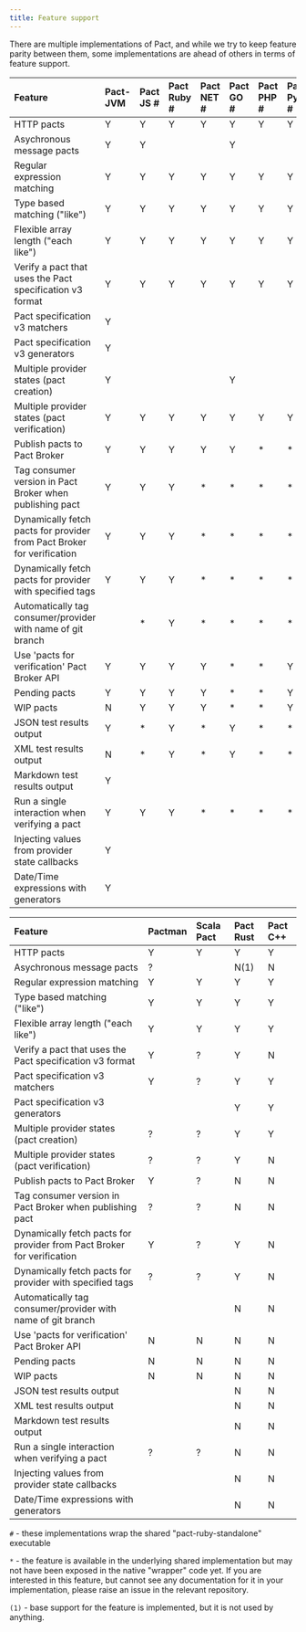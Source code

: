 ```yaml
---
title: Feature support
---
```


There are multiple implementations of Pact, and while we try to keep feature parity between them, some implementations are ahead of others in terms of feature support.

| Feature | Pact-JVM | Pact JS \# | Pact Ruby \# | Pact NET \# | Pact GO \# | Pact PHP \# | Pact Python \# | Pact Swift \# |
| :--- | :--- | :--- | :--- | :--- | :--- | :--- | :--- | :--- |
| HTTP pacts | Y | Y | Y | Y | Y | Y | Y | Y |
| Asychronous message pacts | Y | Y |  |  | Y |  |  |  |
| Regular expression matching | Y | Y | Y | Y | Y | Y | Y | Y |
| Type based matching \("like"\) | Y | Y | Y | Y | Y | Y | Y | Y |
| Flexible array length \("each like"\) | Y | Y | Y | Y | Y | Y | Y | Y |
| Verify a pact that uses the Pact specification v3 format | Y | Y | Y | Y | Y | Y | Y | Y |
| Pact specification v3 matchers | Y |  |  |  |  |  |  |  |
| Pact specification v3 generators | Y |  |  |  |  |  |  |  |
| Multiple provider states \(pact creation\) | Y |  |  |  | Y |  |  |  | 
| Multiple provider states \(pact verification\) | Y | Y | Y | Y | Y | Y | Y | Y | 
| Publish pacts to Pact Broker | Y | Y | Y | Y | Y | \* | \* | \* | 
| Tag consumer version in Pact Broker when publishing pact | Y | Y | Y | \* | \* | \* | \* | \* | 
| Dynamically fetch pacts for provider from Pact Broker for verification | Y | Y | Y | \* | \* | \* | \* | \* | 
| Dynamically fetch pacts for provider with specified tags | Y | Y | Y | \* | \* | \* | \* | \* | 
| Automatically tag consumer/provider with name of git branch |  | \* | Y | \* | \* | \* | \* | \* |
| Use 'pacts for verification' Pact Broker API | Y | Y | Y | Y | \* | \* | Y | N |
| Pending pacts | Y | Y | Y | Y | \* | \* | Y | N |
| WIP pacts | N | Y | Y | Y | \* | \* | Y | N |
| JSON test results output | Y | \* | Y | \* | Y | \* | \* | \* |
| XML test results output | N | \* | Y | \* | Y | \* | \* | \* |
| Markdown test results output | Y |  |  |  |  |  |  |  |
| Run a single interaction when verifying a pact | Y | Y | Y | \* | \* | \* | \* | \* |
| Injecting values from provider state callbacks | Y |  |  |  |  |  |  |  |
| Date/Time expressions with generators | Y |  |  |  |  |  |  |  |

| Feature | Pactman | Scala Pact | Pact Rust | Pact C++ |
| :--- | :--- | :--- | :--- | :--- |
| HTTP pacts | Y | Y | Y | Y |
| Asychronous message pacts | ? |  | N(1) | N |
| Regular expression matching | Y | Y | Y | Y |
| Type based matching \("like"\) | Y | Y | Y | Y |
| Flexible array length \("each like"\) | Y | Y | Y | Y |
| Verify a pact that uses the Pact specification v3 format | Y | ? | Y | N |
| Pact specification v3 matchers | Y | ? | Y | Y |
| Pact specification v3 generators |  |  | Y | Y |
| Multiple provider states \(pact creation\) | ? | ? | Y | Y |
| Multiple provider states \(pact verification\) | ? | ? | Y | N |
| Publish pacts to Pact Broker | Y | ? | N | N |
| Tag consumer version in Pact Broker when publishing pact | ? | ? | N | N |
| Dynamically fetch pacts for provider from Pact Broker for verification | Y | ? | Y | N |
| Dynamically fetch pacts for provider with specified tags | ? | ? | Y | N |
| Automatically tag consumer/provider with name of git branch |  |  | N | N |
| Use 'pacts for verification' Pact Broker API | N | N | N | N |
| Pending pacts | N | N | N | N |
| WIP pacts | N | N | N | N |
| JSON test results output |  |  | N | N |
| XML test results output |  |  | N | N |
| Markdown test results output |  |  | N | N |
| Run a single interaction when verifying a pact | ? | ? | N | N |
| Injecting values from provider state callbacks |  |  | N | N |
| Date/Time expressions with generators |  |  | N | N |

`#` - these implementations wrap the shared "pact-ruby-standalone" executable

`*` - the feature is available in the underlying shared implementation but may not have been exposed in the native "wrapper" code yet. If you are interested in this feature, but cannot see any documentation for it in your implementation, please raise an issue in the relevant repository.

`(1)` - base support for the feature is implemented, but it is not used by anything.
